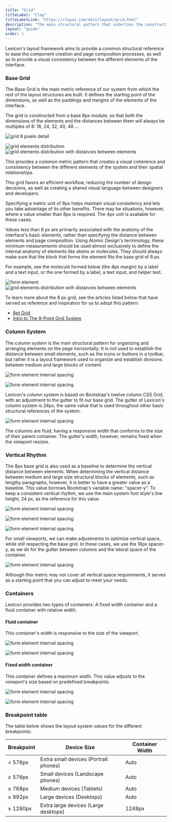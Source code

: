 ```yaml
---
title: "Grid"
titleLabel: "Clay"
titleLabelLink: "https://clayui.com/docs/layout/grid.html"
description: "The main structural pattern that underlies the construction and positioning of all system components."
layout: "guide"
order: 1
---
```





Lexicon's layout framework aims to provide a common structural reference to ease the component creation and page composition processes, as well as to provide a visual consistency between the different elements of the interface.

### Base Grid

The Base Grid is the main metric reference of our system from which the rest of the layout structures are built. It defines the starting point of the dimensions, as well as the paddings and margins of the elements of the interface.

The grid is constructed from a base 8px module, so that both the dimensions of the elements and the distances between them will always be multiples of 8: 16, 24, 32, 40, 48 …

![grid 8 pixels detail](../../../images/Grid01.png)

![grid elements distribution](../../../images/Grid02Part1.jpg) ![grid elements distribution with distances between elements](../../../images/Grid02Part2.jpg)  

This provides a common metric pattern that creates a visual coherence and consistency between the different elements of the system and their spatial relationships.

This grid favors an efficient workflow, reducing the number of design decisions, as well as creating a shared visual language between designers and developers.

Specifying a metric unit of 8px helps maintain visual consistency and lets you take advantage of its other benefits. There may be situations, however, where a value ​​smaller than 8px is required. The 4px unit is available for these cases.

Values ​​less than 8 px are primarily associated with the anatomy of the interface's basic elements, rather than specifying the distance between elements and page composition. Using Atomic Design's terminology, these minimum measurements should be used almost exclusively to define the internal anatomy of elements like atoms or molecules. They should always make sure that the block that forms the element fits the base grid of 8 px. 

For example, see the molecule formed below (the 4px margin) by a label and a text input, or the one formed by a label, a text input, and helper text.

![form element](../../../images/Grid03Part1.jpg) ![grid elements distribution with distances between elements](../../../images/Grid03Part2.jpg)  

To learn more about the 8 px grid, see the articles listed below that have served as reference and inspiration for us to adopt this pattern:

* [8pt Grid](https://spec.fm/specifics/8-pt-grid)
* [Intro to The 8-Point Grid System](https://builttoadapt.io/intro-to-the-8-point-grid-system-d2573cde8632)

### Column System

The column system is the main structural pattern for organizing and arranging elements on the page horizontally. It is not used to establish the distance between small elements, such as the icons or buttons in a toolbar, but rather it is a layout framework used to organize and establish divisions between medium and large blocks of content.

![form element internal spacing](../../../images/Grid04.jpg)

![form element internal spacing](../../../images/Grid05.jpg)

Lexicon's column system is based on Bootstrap's twelve column CSS Grid, with an adjustment to the gutter to fit our base grid. The gutter of Lexicon's column system is 24px, the same value that is used throughout other basic structural references of the system.

![form element internal spacing](../../../images/Grid06.jpg)

The columns are fluid, having a responsive width that conforms to the size of their parent container. The gutter's width, however, remains fixed when the viewport resizes.

### Vertical Rhythm

The 8px base grid is also used as a baseline to determine the vertical distance between elements. When determining the vertical distance between medium and large size structural blocks of elements, such as lengthy paragraphs, however, it is better to have a greater value as a baseline. This value borrows Bootstrap's variable name: "spacer-y". To keep a consistent vertical rhythm, we use the main system font style's line height, 24 px, as the reference for this value.

![form element internal spacing](../../../images/GridVertRhythm01.jpg)

![form element internal spacing](../../../images/GridVertRhythm02.jpg)

![form element internal spacing](../../../images/GridVertRhythm03.jpg)

For small viewports, we can make adjustments to optimize vertical space, while still respecting the base grid. In these cases, we use the 16px spacer-y, as we do for the gutter between columns and the lateral space of the container.

![form element internal spacing](../../../images/GridVertRhythm04.jpg)

Although this metric may not cover all vertical space requirements, it serves as a starting point that you can adjust to meet your needs.

### Containers

Lexicon provides two types of containers: A fixed width container and a fluid container with relative width.

#### Fluid container

This container's width is responsive to the size of the viewport.

![form element internal spacing](../../../images/GridContainerFluid.jpg)

![form element internal spacing](../../../images/GridContainerFluidMetrics.jpg)

#### Fixed width container

This container defines a maximum width. This value adjusts to the viewport's size based on predefined breakpoints.

![form element internal spacing](../../../images/GridContainerFixed.jpg)

![form element internal spacing](../../../images/GridContainerFixedMetrics.jpg)

### Breakpoint table

The table below shows the layout system values for the different breakpoints:

| Breakpoint | Device Size | Container Width |
| ---------- | ----------- | ------------------- |
| < 576px | Extra small devices (Portrait phones) | Auto |
| &ge; 576px | Small devices (Landscape phones) | Auto |
| &ge; 768px | Medium devices (Tablets) | Auto |
| &ge; 992px | Large devices (Desktops) | Auto |
| &ge; 1280px | Extra large devices (Large desktops) | 1248px |
